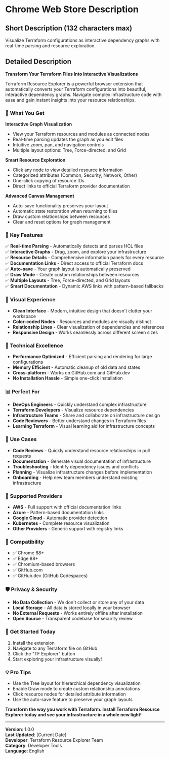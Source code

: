 # Chrome Web Store Description

## Short Description (132 characters max)
Visualize Terraform configurations as interactive dependency graphs with real-time parsing and resource exploration.

## Detailed Description

**Transform Your Terraform Files Into Interactive Visualizations**

Terraform Resource Explorer is a powerful browser extension that automatically converts your Terraform configurations into beautiful, interactive dependency graphs. Navigate complex infrastructure code with ease and gain instant insights into your resource relationships.

### 🎯 **What You Get**

**Interactive Graph Visualization**
- View your Terraform resources and modules as connected nodes
- Real-time parsing updates the graph as you edit files
- Intuitive zoom, pan, and navigation controls
- Multiple layout options: Tree, Force-directed, and Grid

**Smart Resource Exploration**
- Click any node to view detailed resource information
- Categorized attributes (Common, Security, Network, Other)
- One-click copying of resource IDs
- Direct links to official Terraform provider documentation

**Advanced Canvas Management**
- Auto-save functionality preserves your layout
- Automatic state restoration when returning to files
- Draw custom relationships between resources
- Clear and reset options for graph management

### 🚀 **Key Features**

✅ **Real-time Parsing** - Automatically detects and parses HCL files  
✅ **Interactive Graphs** - Drag, zoom, and explore your infrastructure  
✅ **Resource Details** - Comprehensive information panels for every resource  
✅ **Documentation Links** - Direct access to official Terraform docs  
✅ **Auto-save** - Your graph layout is automatically preserved  
✅ **Draw Mode** - Create custom relationships between resources  
✅ **Multiple Layouts** - Tree, Force-directed, and Grid layouts  
✅ **Smart Documentation** - Dynamic AWS links with pattern-based fallbacks  

### 🎨 **Visual Experience**

- **Clean Interface** - Modern, intuitive design that doesn't clutter your workspace
- **Color-coded Nodes** - Resources and modules are visually distinct
- **Relationship Lines** - Clear visualization of dependencies and references
- **Responsive Design** - Works seamlessly across different screen sizes

### 🔧 **Technical Excellence**

- **Performance Optimized** - Efficient parsing and rendering for large configurations
- **Memory Efficient** - Automatic cleanup of old data and states
- **Cross-platform** - Works on GitHub.com and GitHub.dev
- **No Installation Hassle** - Simple one-click installation

### 📊 **Perfect For**

- **DevOps Engineers** - Quickly understand complex infrastructure
- **Terraform Developers** - Visualize resource dependencies
- **Infrastructure Teams** - Share and collaborate on infrastructure design
- **Code Reviewers** - Better understand changes in Terraform files
- **Learning Terraform** - Visual learning aid for infrastructure concepts

### 🎯 **Use Cases**

- **Code Reviews** - Quickly understand resource relationships in pull requests
- **Documentation** - Generate visual documentation of infrastructure
- **Troubleshooting** - Identify dependency issues and conflicts
- **Planning** - Visualize infrastructure changes before implementation
- **Onboarding** - Help new team members understand existing infrastructure

### 🔗 **Supported Providers**

- **AWS** - Full support with official documentation links
- **Azure** - Pattern-based documentation links
- **Google Cloud** - Automatic provider detection
- **Kubernetes** - Complete resource visualization
- **Other Providers** - Generic support with registry links

### 📱 **Compatibility**

- ✅ Chrome 88+
- ✅ Edge 88+
- ✅ Chromium-based browsers
- ✅ GitHub.com
- ✅ GitHub.dev (GitHub Codespaces)

### 🛡️ **Privacy & Security**

- **No Data Collection** - We don't collect or store any of your data
- **Local Storage** - All data is stored locally in your browser
- **No External Requests** - Works entirely offline after installation
- **Open Source** - Transparent codebase for security review

### 🎉 **Get Started Today**

1. Install the extension
2. Navigate to any Terraform file on GitHub
3. Click the "TF Explorer" button
4. Start exploring your infrastructure visually!

### 💡 **Pro Tips**

- Use the Tree layout for hierarchical dependency visualization
- Enable Draw mode to create custom relationship annotations
- Click resource nodes for detailed attribute information
- Use the auto-save feature to preserve your graph layouts

**Transform the way you work with Terraform. Install Terraform Resource Explorer today and see your infrastructure in a whole new light!**

---

**Version**: 1.0.0  
**Last Updated**: [Current Date]  
**Developer**: Terraform Resource Explorer Team  
**Category**: Developer Tools  
**Language**: English
